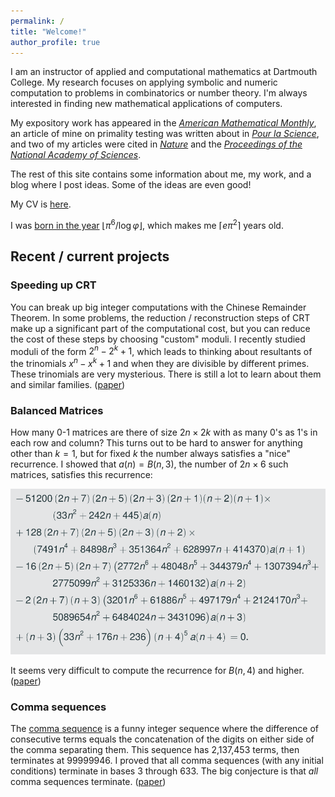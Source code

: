 ```yaml
---
permalink: /
title: "Welcome!"
author_profile: true
---
```


I am an instructor of applied and computational mathematics at Dartmouth
College. My research focuses on applying symbolic and numeric computation to
problems in combinatorics or number theory. I'm always interested in finding
new mathematical applications of computers.

My expository work has appeared in the [*American Mathematical
Monthly*](https://www.tandfonline.com/doi/full/10.1080/00029890.2022.2104069),
an article of mine on primality testing was written about in [*Pour la
Science*](https://www.pourlascience.fr/sr/logique-calcul/des-nombres-premiers-aux-pseudo-premiers-26266.php),
and two of my articles were cited in
[*Nature*](https://www.nature.com/articles/s41586-021-03229-4) and the
[*Proceedings of the National Academy of
Sciences*](https://www.pnas.org/doi/pdf/10.1073/pnas.2321440121).

The rest of this site contains some information about me, my work, and a blog
where I post ideas. Some of the ideas are even good!

My CV is [here](/files/cv.pdf).

I was [born in the year](https://www.mrob.com/pub/ries/index.html) $\lfloor
\pi^6 / \log \varphi \rfloor$, which makes me $\lceil e \pi^2 \rceil$ years
old.

## Recent / current projects

### Speeding up CRT

You can break up big integer computations with the Chinese Remainder Theorem.
In some problems, the reduction / reconstruction steps of CRT make up
a significant part of the computational cost, but you can reduce the cost of
these steps by choosing "custom" moduli. I recently studied moduli of the form
$2^n - 2^k + 1$, which leads to thinking about resultants of the trinomials
$x^n - x^k + 1$ and when they are divisible by different primes. These
trinomials are very mysterious. There is still a lot to learn about them and
similar families. ([paper](https://arxiv.org/abs/2508.11043))

### Balanced Matrices

How many 0-1 matrices are there of size $2n \times 2k$ with as many 0's as 1's
in each row and column? This turns out to be hard to answer for anything other
than $k = 1$, but for fixed $k$ the number always satisfies a "nice"
recurrence. I showed that $a(n) = B(n, 3)$, the number of $2n \times 6$ such
matrices, satisfies this recurrence:

![balanced matrices recurrence](/images/Bn3.png)

It seems very difficult to compute the recurrence for $B(n, 4)$ and higher.
([paper](https://arxiv.org/abs/2410.07435))

### Comma sequences

The [comma sequence](https://oeis.org/A121805) is a funny integer sequence
where the difference of consecutive terms equals the concatenation of the
digits on either side of the comma separating them. This sequence has 2,137,453
terms, then terminates at 99999946. I proved that all comma sequences (with any
initial conditions) terminate in bases 3 through 633. The big conjecture is
that *all* comma sequences terminate.
([paper](https://arxiv.org/abs/2408.03434))
